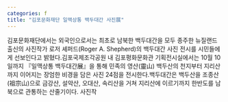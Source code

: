 ```yaml
---
categories: f
title: "김포문화재단 일맥상통 백두대간 사진展"
---
```

김포문화재단에서는 외국인으로서는 최초로 남북한 백두대간을 모두 종주한 뉴질랜드 출신의 사진작가 로저 셰퍼드(Roger A. Shepherd)의 백두대간 사진 전시를 시민들에게 선보인다고 밝혔다.김포국제조각공원 내 김포평화문화관 기획전시실에서는 10월 10일까지 『일맥상통 백두대간展』을 통해 민족의 영산(靈山) 백두산의 천지부터 지리산까지 이어지는 장엄한 비경을 담은 사진 24점을 전시한다.백두대간은 백두산을 조종산(祖宗山)으로 금강산, 설악산, 오대산, 속리산을 거쳐 지리산에 이르기까지 한반도를 남북으로 관통하는 산줄기이다. 사진작
